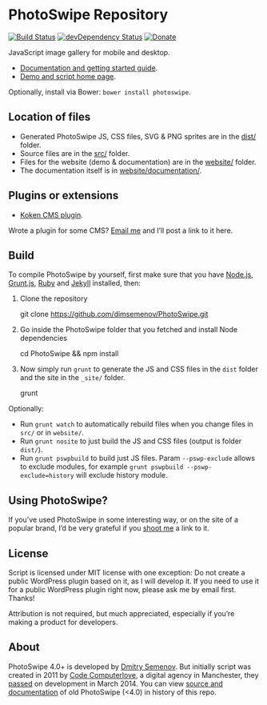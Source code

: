 # PhotoSwipe Repository 

[![Build Status](https://travis-ci.org/dimsemenov/PhotoSwipe.svg)](https://travis-ci.org/dimsemenov/PhotoSwipe) 
[![devDependency Status](https://david-dm.org/dimsemenov/PhotoSwipe/dev-status.svg)](https://david-dm.org/dimsemenov/PhotoSwipe#info=devDependencies)
[![Donate](https://img.shields.io/gratipay/dimsemenov.svg)](https://gratipay.com/dimsemenov/) 


JavaScript image gallery for mobile and desktop. 

- [Documentation and getting started guide](http://photoswipe.com/documentation/getting-started.html).
- [Demo and script home page](http://photoswipe.com).

Optionally, install via Bower: `bower install photoswipe`.


## Location of files

- Generated PhotoSwipe JS, CSS files, SVG & PNG sprites are in the [dist/](https://github.com/dimsemenov/PhotoSwipe/tree/master/dist) folder.
- Source files are in the [src/](https://github.com/dimsemenov/PhotoSwipe/tree/master/src) folder.
- Files for the website (demo & documentation) are in the [website/](https://github.com/dimsemenov/PhotoSwipe/tree/master/website) folder.
- The documentation itself is in [website/documentation/](https://github.com/dimsemenov/PhotoSwipe/tree/master/website/documentation).

## Plugins or extensions

- [Koken CMS plugin](https://github.com/DanielMuller/koken-plugin-photoswipe).

Wrote a plugin for some CMS? <a href='mailto:diiiimaaaa@gmail.com?subject="PhotoSwipe Plugin"'>Email me</a> and I’ll post a link to it here.

## Build 

To compile PhotoSwipe by yourself, first make sure that you have [Node.js](http://nodejs.org/), [Grunt.js](https://github.com/cowboy/grunt), [Ruby](http://www.ruby-lang.org/) and [Jekyll](https://github.com/mojombo/jekyll/) installed, then:

1) Clone the repository

	git clone https://github.com/dimsemenov/PhotoSwipe.git

2) Go inside the PhotoSwipe folder that you fetched and install Node dependencies

	cd PhotoSwipe && npm install

3) Now simply run `grunt` to generate the JS and CSS files in the `dist` folder and the site in the `_site/` folder.

	grunt

Optionally:

- Run `grunt watch` to automatically rebuild files when you change files in `src/` or in `website/`.
- Run `grunt nosite` to just build the JS and CSS files (output is folder `dist/`).
- Run `grunt pswpbuild` to build just JS files. Param `--pswp-exclude` allows to exclude modules, for example `grunt pswpbuild --pswp-exclude=history` will exclude history module.

## Using PhotoSwipe?

If you’ve used PhotoSwipe in some interesting way, or on the site of a popular brand, I’d be very grateful if you <a href='mailto:diiiimaaaa@gmail.com?subject="Site that uses PhotoSwipe"'>shoot me</a> a link to it.

## License

Script is licensed under MIT license with one exception: Do not create a public WordPress plugin based on it, as I will develop it. If you need to use it for a public WordPress plugin right now, please ask me by email first. Thanks!

Attribution is not required, but much appreciated, especially if you’re making a product for developers.

## About

PhotoSwipe 4.0+ is developed by [Dmitry Semenov](http://twitter.com/dimsemenov). But initially script was created in 2011 by [Code Computerlove](http://www.codecomputerlove.com/), a digital agency in Manchester, they [passed](https://twitter.com/PhotoSwipe/status/444134042787930113) on development in March 2014. You can view [source and documentation](https://github.com/dimsemenov/PhotoSwipe/tree/v3.0.3) of old PhotoSwipe (<4.0) in history of this repo.


